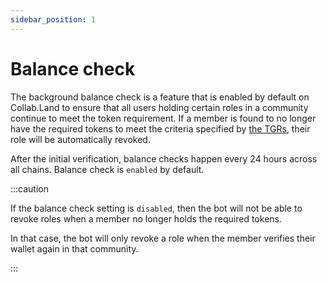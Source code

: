 ```yaml
---
sidebar_position: 1
---
```


# Balance check

The background balance check is a feature that is enabled by default on Collab.Land to ensure that all users holding certain roles in a community continue to meet the token requirement. If a member is found to no longer have the required tokens to meet the criteria specified by [the TGRs](../create-a-tgr/how-to-create-a-tgr), their role will be automatically revoked.

<!---

# After the initial verification, there are two ways background check happens.

# 1. Blockchain event listener: Responds within 1-2 hours of when token is sold or otherwise transferred (Mainnet and Flow only).

--->

After the initial verification, balance checks happen every 24 hours across all chains. Balance check is `enabled` by default.

:::caution

If the balance check setting is `disabled`, then the bot will not be able to revoke roles when a member no longer holds the required tokens.

In that case, the bot will only revoke a role when the member verifies their wallet again in that community.

:::

